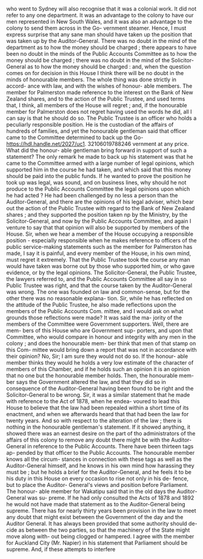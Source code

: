 who went to Sydney will also recognise that it was a colonial work. It did not refer to any one department. It was an advantage to the colony to have our men represented in New South Wales, and it was also an advantage to the colony to send them across in the Go- vernment steamer. Hence, I must express surprise that any sane man should have taken up the position that was taken up by the Auditor-General. There was no doubt in the mind of the department as to how the money should be charged ; there appears to have been no doubt in the minds of the Public Accounts Committee as to how the money should be charged ; there was no doubt in the mind of the Solicitor-General as to how the money should be charged : and, when the question comes on for decision in this House I think there will be no doubt in the minds of honourable members. The whole thing was done strictly in accord- ance with law, and with the wishes of honour- able members. The member for Palmerston made reference to the interest on the Bank of New Zealand shares, and to the action of the Public Trustee, and used terms that, I think, all members of the House will regret ; and, if the honourable member for Palmerston does not regret having used the words he did, all I can say is that he should do so. The Public Trustee is an officer who holds a peculiarly responsible position. He is the custodian of the affairs of hundreds of families, and yet the honourable gentleman said that officer came to the Committee determined to back up the Go- https://hdl.handle.net/2027/uc1. 32106019788246 vernment at any price. What did the honour- able gentleman bring forward in support of such a statement? The only remark he made to back up his statement was that he came to the Committee armed with a large number of legal opinions, which supported him in the course he had taken, and which said that this money should be paid into the public funds. If he wanted to prove the position he took up was legal, was sound, and on business lines, why should he not produce to the Public Accounts Committee the legal opinions upon which he had acted ? He had been challenged by no less a person than the Auditor-General, and there are the opinions of his legal adviser, which bear out the action of the Public Trustee with regard to the Bank of New Zealand shares ; and they supported the position taken np by the Ministry, by the Solicitor-General, and now by the Public Accounts Committee, and again I venture to say that that opinion will also be supported by members of the House. Sir, when we hear a member of the House occupying a responsible position - especially responsible when he makes reference to officers of the public service-making statements such as the member for Palmerston has made, I say it is painful, and every member of the House, in his own mind, must regret it extremely. That the Public Trustee took the course any man would have taken was borne out by those who supported him, or who gave evidence, or by the legal opinions. The Solicitor-General, the Public Trustee, the lawyers referred to, and the Public Accounts Committee all say in so Public Trustee was right, and that the course taken by the Auditor-General was wrong. The one was founded on law and common-sense, but for the other there was no reasonable explana- tion. Sir, while he has reflected on the attitude of the Public Trustee, he also made reflections upon the members of the Public Accounts Com. mittee, and I would ask on what grounds those reflections were made? It was said the ma- jority of the members of the Committee were Government supporters. Well, there are mem- bers of this House who are Government sup- porters, and upon that Committee, who would compare in honour and integrity with any men in the colony ; and does the honourable mem- ber think that men of that stamp on this Com- mittee would bring down a report that was not in accordance with their opinion? No, Sir; I am sure they would not do so. If the honour- able member thinks they would he holds a very low estimate of the character of members of this Chamber, and if he holds such an opinion it is an opinion that no one but the honourable member holds. Then, the honourable mem- ber says the Government altered the law, and that they did so in consequence of the Auditor-General having been found to be right and the Solicitor-General to be wrong. Sir, it was a similar statement that he made with reference to the Act of 1878, when he endea- voured to lead this House to believe that the law had been repealed within a short time of its enactment, and when we afterwards heard that that had been the law for twenty years. And so with respect to the alteration of the law ; there is nothing in the honourable gentleman's statement. If it showed anything, it showed there was an earnest desire on the part of tho administrators of the affairs of this colony to remove any doubt there might be with the Auditor-General in reference to the Public Accounts. There have been thirteen tags ap- pended by that officer to the Public Accounts. The honourable member knows all the circum- stances in connection with these tags as well as the Auditor-General himself, and he knows in his own mind how harassing they must be ; but he holds a brief for the Auditor-General, and he feels it to be his duty in this House on every occasion to rise not only in his de- fence, but to place the Auditor- General's views and position before Parliament. The honour- able member for Wakatipu said that in the old days the Auditor-General was su- preme. If he had only consulted the Acts of 1878 and 1892 he would not have made that statement as to the Auditor-General being supreme. There has for nearly thirty years been provision in the law to meet any doubt that might exist between the Government of the day and the Auditor General. It has always been provided that some authority should de- cide as between the two parties, so that the machinery of the State might move along with- out being clogged or hampered. I agree with the member for Auckland City (Mr. Napier) in his statement that Parliament should be supreme. And, if these attempts to interfere 